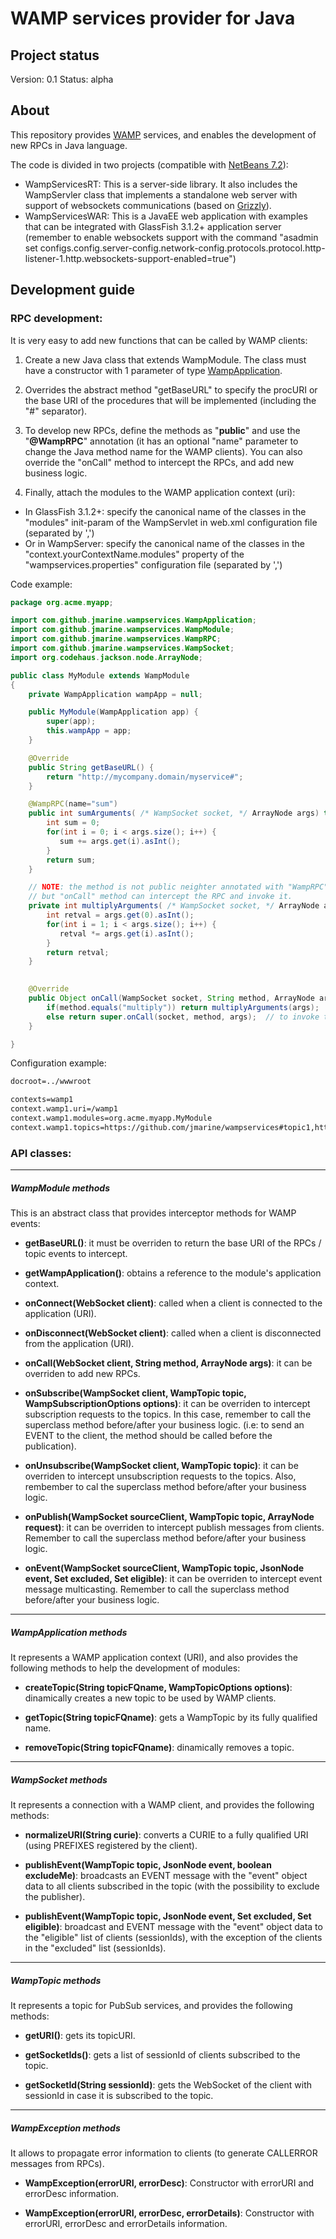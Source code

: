 WAMP services provider for Java
===============================

Project status
--------------

Version: 0.1
Status:  alpha


About
-----

This repository provides [WAMP](http://wamp.ws/spec) services, and enables the development of new RPCs in Java language.

The code is divided in two projects (compatible with [NetBeans 7.2](http://www.netbeans.org)):
* WampServicesRT: This is a server-side library. It also includes the WampServler class that implements a standalone web server with support of websockets communications (based on [Grizzly](http://grizzly.java.net)).
* WampServicesWAR: This is a JavaEE web application with examples that can be integrated with GlassFish 3.1.2+ application server (remember to enable websockets support with the command "asadmin set configs.config.server-config.network-config.protocols.protocol.http-listener-1.http.websockets-support-enabled=true")


Development guide
-----------------

### RPC development: ###

It is very easy to add new functions that can be called by WAMP clients:

1) Create a new Java class that extends WampModule. The class must have a constructor with 1 parameter of type [WampApplication](#wampapplication-methods).

2) Overrides the abstract method "getBaseURL" to specify the procURI or the base URI of the procedures that will be implemented (including the "#" separator).

3) To develop new RPCs, define the methods as "**public**" and use the "**@WampRPC**" annotation (it has an optional "name" parameter to change the Java method name for the WAMP clients). You can also override the "onCall" method to intercept the RPCs, and add new business logic. 

4) Finally, attach the modules to the WAMP application context (uri):
* In GlassFish 3.1.2+: specify the canonical name of the classes in the "modules" init-param of the WampServlet in web.xml configuration file (separated by ',')
* Or in WampServer: specify the canonical name of the classes in the "context.yourContextName.modules" property of the "wampservices.properties" configuration file (separated by ',')

Code example:

```java
package org.acme.myapp;

import com.github.jmarine.wampservices.WampApplication;
import com.github.jmarine.wampservices.WampModule;
import com.github.jmarine.wampservices.WampRPC;
import com.github.jmarine.wampservices.WampSocket;
import org.codehaus.jackson.node.ArrayNode;

public class MyModule extends WampModule 
{
    private WampApplication wampApp = null;

    public MyModule(WampApplication app) {
        super(app);
        this.wampApp = app;
    }     

    @Override
    public String getBaseURL() {
        return "http://mycompany.domain/myservice#";
    }

    @WampRPC(name="sum")
    public int sumArguments( /* WampSocket socket, */ ArrayNode args) throws Exception {
        int sum = 0;
        for(int i = 0; i < args.size(); i++) {
           sum += args.get(i).asInt();
        }
        return sum;
    }

    // NOTE: the method is not public neighter annotated with "WampRPC", 
    // but "onCall" method can intercept the RPC and invoke it.
    private int multiplyArguments( /* WampSocket socket, */ ArrayNode args) throws Exception {
        int retval = args.get(0).asInt();
        for(int i = 1; i < args.size(); i++) {
           retval *= args.get(i).asInt();
        }
        return retval;
    }

    
    @Override
    public Object onCall(WampSocket socket, String method, ArrayNode args) throws Exception {
        if(method.equals("multiply")) return multiplyArguments(args);
        else return super.onCall(socket, method, args);  // to invoke the methods annotated with "WampRPC"
    }

}
```

Configuration example:

```html
docroot=../wwwroot

contexts=wamp1
context.wamp1.uri=/wamp1
context.wamp1.modules=org.acme.myapp.MyModule
context.wamp1.topics=https://github.com/jmarine/wampservices#topic1,https://github.com/jmarine/wampservices#topic2

```



### API classes: ###
------------------------------

##### WampModule methods #####

This is an abstract class that provides interceptor methods for WAMP events:

* **getBaseURL()**: it must be overriden to return the base URI of the RPCs / topic events to intercept.

* **getWampApplication()**: obtains a reference to the module's application context.

* **onConnect(WebSocket client)**: called when a client is connected to the application (URI).

* **onDisconnect(WebSocket client)**: called when a client is disconnected from the application (URI).

* **onCall(WebSocket client, String method, ArrayNode args)**: it can be overriden to add new RPCs.

* **onSubscribe(WampSocket client, WampTopic topic, WampSubscriptionOptions options)**: it can be overriden to intercept subscription requests to the topics. In this case, remember to call the superclass method before/after your business logic.
(i.e: to send an EVENT to the client, the method should be called before the publication).

* **onUnsubscribe(WampSocket client, WampTopic topic)**: it can be overriden to intercept unsubscription requests to the topics. Also, rembember to cal the superclass method before/after your business logic.

* **onPublish(WampSocket sourceClient, WampTopic topic, ArrayNode request)**: it can be overriden to intercept publish messages from clients. Remember to call the superclass method before/after your business logic.

* **onEvent(WampSocket sourceClient, WampTopic topic, JsonNode event, Set<String> excluded, Set<String> eligible)**: it can be overriden to intercept event message multicasting. Remember to call the superclass method before/after your business logic.


------------------------------

##### WampApplication methods #####

It represents a WAMP application context (URI), and also provides the following methods to help the development of modules:

* **createTopic(String topicFQname, WampTopicOptions options)**: dinamically creates a new topic to be used by WAMP clients.

* **getTopic(String topicFQname)**: gets a WampTopic by its fully qualified name.

* **removeTopic(String topicFQname)**: dinamically removes a topic.


------------------------------

##### WampSocket methods #####

It represents a connection with a WAMP client, and provides the following methods:

* **normalizeURI(String curie)**: converts a CURIE to a fully qualified URI (using PREFIXES registered by the client).

* **publishEvent(WampTopic topic, JsonNode event, boolean excludeMe)**: broadcasts an EVENT message with the "event" object data to all clients subscribed in the topic (with the possibility to exclude the publisher).

* **publishEvent(WampTopic topic, JsonNode event, Set<String> excluded, Set<String> eligible)**: broadcast and EVENT message with the "event" object data to the "eligible" list of clients (sessionIds), with the exception of the clients in the "excluded" list (sessionIds).


------------------------------

##### WampTopic methods ######

It represents a topic for PubSub services, and provides the following methods:

* **getURI()**: gets its topicURI.

* **getSocketIds()**: gets a list of sessionId of clients subscribed to the topic.

* **getSocketId(String sessionId)**: gets the WebSocket of the client with sessionId in case it is subscribed to the topic.


------------------------------

##### WampException methods ######

It allows to propagate error information to clients (to generate CALLERROR messages from RPCs).

* **WampException(errorURI, errorDesc)**: Constructor with errorURI and errorDesc information.

* **WampException(errorURI, errorDesc, errorDetails)**: Constructor with errorURI, errorDesc and errorDetails information.

